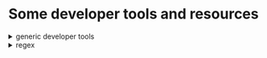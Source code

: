 # Some developer tools and resources

<details><summary>generic developer tools</summary>
- https://extendsclass.com/
</details>

<details><summary>regex</summary>
- https://regexr.com/
- https://www.regexpal.com/
- https://regex101.com/
</details>



